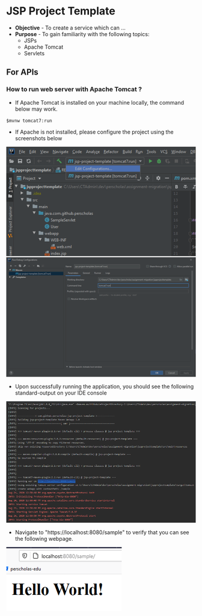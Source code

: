 # JSP Project Template
* **Objective** - To create a service which can ...
* **Purpose** - To gain familiarity with the following topics:
    * JSPs
    * Apache Tomcat
    * Servlets
    





## For APIs

###  How to run web server with Apache Tomcat ?
* If Apache Tomcat is installed on your machine locally, the command below may work.

```
$mvnw tomcat7:run
```


* If Apache is not installed, please configure the project using the screenshots below

<img src="./instructions/edit-run-configuration.png">

<img src="./instructions/run-configuration.PNG">

* Upon successfully running the application, you should see the following standard-output on your IDE console

<img src="./instructions/run-stdout.PNG">

* Navigate to "https://localhost:8080/sample" to verify that you can see the following webpage.

<img src="./instructions/browser-view.PNG">
